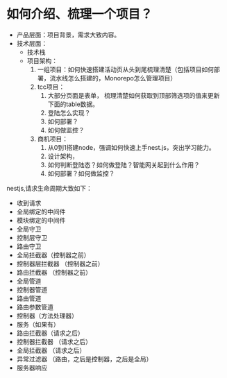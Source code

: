# 如何介绍、梳理一个项目？
* 产品层面：项目背景，需求大致内容。
* 技术层面：
  * 技术栈
  * 项目架构：
    1. 一组项目：如何快速搭建活动页从头到尾梳理清楚（包括项目如何部署，流水线怎么搭建的，Monorepo怎么管理项目）
    2. tcc项目：
       1. 大部分页面是表单， 梳理清楚如何获取到顶部筛选项的值来更新下面的table数据。
       2. 登陆怎么实现？
       3. 如何部署？
       4. 如何做监控？
    3. 商机项目：
        1. 从0到1搭建node，强调如何快速上手nest.js，突出学习能力。
        2. 设计架构，
        3. 如何判断登陆态？如何做登陆？智能网关起到什么作用？
        4. 如何部署？如何做监控？

nestjs,请求生命周期大致如下：
- 收到请求
- 全局绑定的中间件
- 模块绑定的中间件
- 全局守卫
- 控制层守卫
- 路由守卫
- 全局拦截器（控制器之前）
- 控制器层拦截器 （控制器之前）
- 路由拦截器 （控制器之前）
- 全局管道
- 控制器管道
- 路由管道
- 路由参数管道
- 控制器（方法处理器）
- 服务（如果有）
- 路由拦截器（请求之后）
- 控制器拦截器 （请求之后）
- 全局拦截器 （请求之后）
- 异常过滤器 （路由，之后是控制器，之后是全局）
- 服务器响应